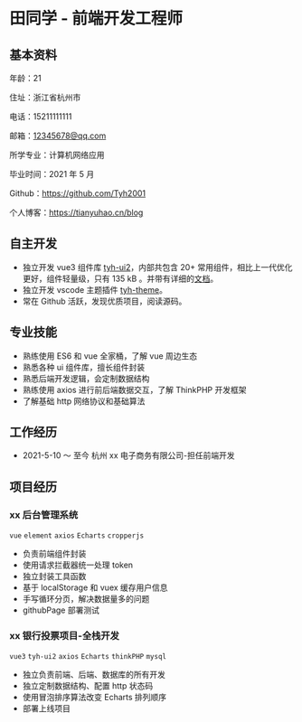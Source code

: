 # 田同学 - 前端开发工程师

## 基本资料

年龄：21

住址：浙江省杭州市

电话：15211111111

邮箱：12345678@qq.com

所学专业：计算机网络应用

毕业时间：2021 年 5 月

Github：https://github.com/Tyh2001

个人博客：https://tianyuhao.cn/blog

## 自主开发

- 独立开发 vue3 组件库 [tyh-ui2](https://github.com/Tyh2001/tyh-ui2)，内部共包含 20+ 常用组件，相比上一代优化更好，组件轻量级，只有 135 kB 。并带有详细的[文档](https://tianyuhao.cn/tyhui/v3)。
- 独立开发 vscode 主题插件 [tyh-theme](https://github.com/Tyh2001/tyh-theme-vscode)。
- 常在 Github 活跃，发现优质项目，阅读源码。

## 专业技能

- 熟练使用 ES6 和 vue 全家桶，了解 vue 周边生态
- 熟悉各种 ui 组件库，擅长组件封装
- 熟悉后端开发逻辑，会定制数据结构
- 熟练使用 axios 进行前后端数据交互，了解 ThinkPHP 开发框架
- 了解基础 http 网络协议和基础算法

## 工作经历

- 2021-5-10 ～ 至今 杭州 xx 电子商务有限公司-担任前端开发

## 项目经历

### xx 后台管理系统

`vue` `element` `axios` `Echarts` `cropperjs`

- 负责前端组件封装
- 使用请求拦截器统一处理 token
- 独立封装工具函数
- 基于 localStorage 和 vuex 缓存用户信息
- 手写循环分页，解决数据量多的问题
- githubPage 部署测试

### xx 银行投票项目-全栈开发

`vue3` `tyh-ui2` `axios` `Echarts` `thinkPHP` `mysql`

- 独立负责前端、后端、数据库的所有开发
- 独立定制数据结构、配置 http 状态码
- 使用冒泡排序算法改变 Echarts 排列顺序
- 部署上线项目
